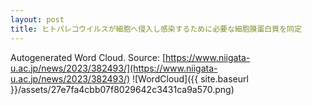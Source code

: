 ```yaml
---
layout: post
title: ヒトパレコウイルスが細胞へ侵入し感染するために必要な細胞膜蛋白質を同定
---
```

Autogenerated Word Cloud.
Source\: [https://www.niigata-u.ac.jp/news/2023/382493/](https://www.niigata-u.ac.jp/news/2023/382493/)
![WordCloud]({{ site.baseurl }}/assets/27e7fa4cbb07f8029642c3431ca9a570.png)